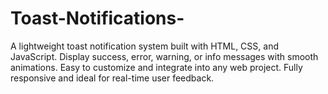 # Toast-Notifications-
A lightweight toast notification system built with HTML, CSS, and JavaScript. Display success, error, warning, or info messages with smooth animations. Easy to customize and integrate into any web project. Fully responsive and ideal for real-time user feedback.
